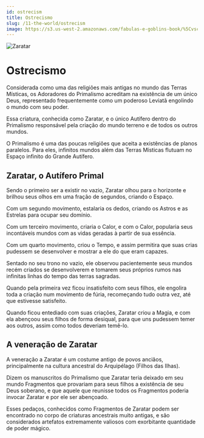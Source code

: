 ```yaml
---
id: ostrecism
title: Ostrecismo
slug: /11-the-world/ostrecism
image: https://s3.us-west-2.amazonaws.com/fabulas-e-goblins-book/%5Cvscode%5C499c52e3-c2c0-417d-b7fb-343264041a2b.jpg
---
```


![Zaratar](https://s3.us-west-2.amazonaws.com/fabulas-e-goblins-book/%5Cvscode%5C499c52e3-c2c0-417d-b7fb-343264041a2b.jpg)

# Ostrecismo

Considerada como uma das religiões mais antigas no mundo das Terras Místicas, os Adoradores do Primalismo acreditam na existência de um único Deus, representado frequentemente como um poderoso Leviatã engolindo o mundo com seu poder.

Essa criatura, conhecida como Zaratar, e o único Autífero dentro do Primalismo responsável pela criação do mundo terreno e de todos os outros mundos.

O Primalismo é uma das poucas religiões que aceita a existências de planos paralelos. Para eles, infinitos mundos além das Terras Místicas flutuam no Espaço infinito do Grande Autífero.

## Zaratar, o Autífero Primal

Sendo o primeiro ser a existir no vazio, Zaratar olhou para o horizonte e brilhou seus olhos em uma fração de segundos, criando o Espaço.

Com um segundo movimento, estalaria os dedos, criando os Astros e as Estrelas para ocupar seu domínio.

Com um terceiro movimento, criaria o Calor, e com o Calor, popularia seus incontáveis mundos com as vidas geradas à partir de sua essência.

Com um quarto movimento, criou o Tempo, e assim permitira que suas crias pudessem se desenvolver e mostrar a ele do que eram capazes.

Sentado no seu trono no vazio, ele observou pacientemente seus mundos recém criados se desenvolverem e tomarem seus próprios rumos nas infinitas linhas do tempo das terras sagradas.

Quando pela primeira vez ficou insatisfeito com seus filhos, ele engolira toda a criação num movimento de fúria, recomeçando tudo outra vez, até que estivesse satisfeito.

Quando ficou entediado com suas criações, Zaratar criou a Magia, e com ela abençoou seus filhos de forma desiqual, para que uns pudessem temer aos outros, assim como todos deveriam temê-lo.

## A veneração de Zaratar

A veneração a Zaratar é um costume antigo de povos anciãos, principalmente na cultura ancestral do Arquipélago (Filhos das Ilhas).

Dizem os manuscritos do Primalismo que Zaratar teria deixado em seu mundo Fragmentos que provariam para seus filhos a existência de seu Deus soberano, e que aquele que reunisse todos os Fragmentos poderia invocar Zaratar e por ele ser abençoado.

Esses pedaços, conhecidos como Fragmentos de Zaratar podem ser encontrado no corpo de criaturas ancestrais muito antigas, e são considerados artefatos extremamente valiosos com exorbitante quantidade de poder mágico.